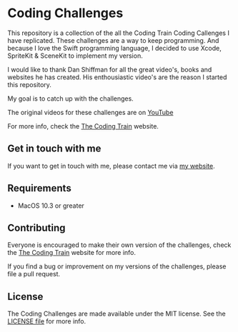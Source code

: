 # Coding Challenges

This repository is a collection of the all the Coding Train Coding Callenges I have replicated. These challenges are a way to keep programming. And because I love the Swift programming language, I decided to use Xcode, SpriteKit & SceneKit to implement my version.

I would like to thank Dan Shiffman for all the great video's, books and websites he has created. His enthousiastic video's are the reason I started this repository.

My goal is to catch up with the challenges.

The original videos for these challenges are on [YouTube](https://www.youtube.com/watch?v=17WoOqgXsRM&list=PLRqwX-V7Uu6ZiZxtDDRCi6uhfTH4FilpH)

For more info, check the [The Coding Train](http://thecodingtrain.com/CodingChallenges/) website.

## Get in touch with me

If you want to get in touch with me, please contact me via [my website](https://www.bobvoorneveld.nl).

## Requirements

- MacOS 10.3 or greater

## Contributing

Everyone is encouraged to make their own version of the challenges, check the [The Coding Train](http://thecodingtrain.com/CodingChallenges/) website for more info.

If you find a bug or improvement on my versions of the challenges, please file a pull request.

## License

The Coding Challenges are made available under the MIT license. See the [LICENSE file](LICENSE.md) for more info.
